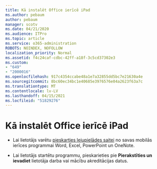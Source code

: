 ```yaml
---
title: Kā instalēt Office ierīcē iPad
ms.author: pebaum
author: pebaum
manager: scotv
ms.date: 04/21/2020
ms.audience: ITPro
ms.topic: article
ms.service: o365-administration
ROBOTS: NOINDEX, NOFOLLOW
localization_priority: Normal
ms.assetid: f4c24caf-cdbc-42ff-a18f-3c5cd37302e3
ms.custom:
- "649"
- "2000016"
ms.openlocfilehash: 917c4354ccabe48a1e7a32855dd5bc7e21630a4e
ms.sourcegitcommit: 8bc60ec34bc1e40685e3976576e04a2623f63a7c
ms.translationtype: MT
ms.contentlocale: lv-LV
ms.lasthandoff: 04/15/2021
ms.locfileid: "51829276"
---
```

# <a name="how-to-install-office-on-an-ipad"></a>Kā instalēt Office ierīcē iPad

- Lai lietotājs varētu [pieskarties lejupielādes saitei](https://support.office.com/article/9df6d10c-7281-4671-8666-6ca8e339b628?wt.mc_id=Alchemy_ClientDIA) no savas mobilās ierīces programmai Word, Excel, PowerPoint un OneNote.

- Lai lietotājs startētu programmu, pieskarieties pie **Pierakstīties un ievadiet** lietotāja darba vai mācību akreditācijas datus.
